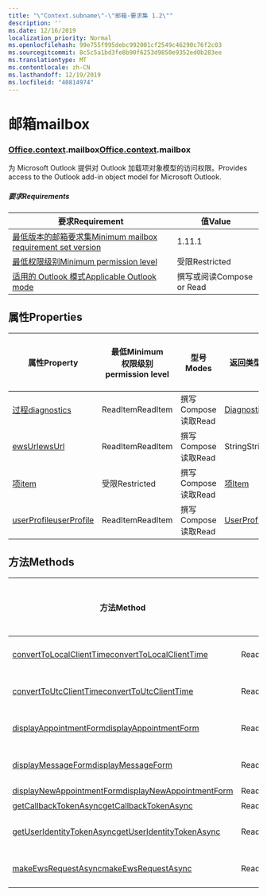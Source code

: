 ```yaml
---
title: "\"Context.subname\"-\"邮箱-要求集 1.2\""
description: ''
ms.date: 12/16/2019
localization_priority: Normal
ms.openlocfilehash: 99e755f995debc992001cf2549c46290c76f2c03
ms.sourcegitcommit: 8c5c5a1bd3fe8b90f6253d9850e9352ed0b283ee
ms.translationtype: MT
ms.contentlocale: zh-CN
ms.lasthandoff: 12/19/2019
ms.locfileid: "40814974"
---
```

# <a name="mailbox"></a><span data-ttu-id="066ad-102">邮箱</span><span class="sxs-lookup"><span data-stu-id="066ad-102">mailbox</span></span>

### <a name="officeofficemdcontextofficecontextmdmailbox"></a><span data-ttu-id="066ad-103">[Office](office.md)[.context](office.context.md).mailbox</span><span class="sxs-lookup"><span data-stu-id="066ad-103">[Office](office.md)[.context](office.context.md).mailbox</span></span>

<span data-ttu-id="066ad-104">为 Microsoft Outlook 提供对 Outlook 加载项对象模型的访问权限。</span><span class="sxs-lookup"><span data-stu-id="066ad-104">Provides access to the Outlook add-in object model for Microsoft Outlook.</span></span>

##### <a name="requirements"></a><span data-ttu-id="066ad-105">要求</span><span class="sxs-lookup"><span data-stu-id="066ad-105">Requirements</span></span>

|<span data-ttu-id="066ad-106">要求</span><span class="sxs-lookup"><span data-stu-id="066ad-106">Requirement</span></span>| <span data-ttu-id="066ad-107">值</span><span class="sxs-lookup"><span data-stu-id="066ad-107">Value</span></span>|
|---|---|
|[<span data-ttu-id="066ad-108">最低版本的邮箱要求集</span><span class="sxs-lookup"><span data-stu-id="066ad-108">Minimum mailbox requirement set version</span></span>](../../requirement-sets/outlook-api-requirement-sets.md)| <span data-ttu-id="066ad-109">1.1</span><span class="sxs-lookup"><span data-stu-id="066ad-109">1.1</span></span>|
|[<span data-ttu-id="066ad-110">最低权限级别</span><span class="sxs-lookup"><span data-stu-id="066ad-110">Minimum permission level</span></span>](/outlook/add-ins/understanding-outlook-add-in-permissions)| <span data-ttu-id="066ad-111">受限</span><span class="sxs-lookup"><span data-stu-id="066ad-111">Restricted</span></span>|
|[<span data-ttu-id="066ad-112">适用的 Outlook 模式</span><span class="sxs-lookup"><span data-stu-id="066ad-112">Applicable Outlook mode</span></span>](/outlook/add-ins/#extension-points)| <span data-ttu-id="066ad-113">撰写或阅读</span><span class="sxs-lookup"><span data-stu-id="066ad-113">Compose or Read</span></span>|

## <a name="properties"></a><span data-ttu-id="066ad-114">属性</span><span class="sxs-lookup"><span data-stu-id="066ad-114">Properties</span></span>

| <span data-ttu-id="066ad-115">属性</span><span class="sxs-lookup"><span data-stu-id="066ad-115">Property</span></span> | <span data-ttu-id="066ad-116">最低</span><span class="sxs-lookup"><span data-stu-id="066ad-116">Minimum</span></span><br><span data-ttu-id="066ad-117">权限级别</span><span class="sxs-lookup"><span data-stu-id="066ad-117">permission level</span></span> | <span data-ttu-id="066ad-118">型号</span><span class="sxs-lookup"><span data-stu-id="066ad-118">Modes</span></span> | <span data-ttu-id="066ad-119">返回类型</span><span class="sxs-lookup"><span data-stu-id="066ad-119">Return type</span></span> | <span data-ttu-id="066ad-120">最低</span><span class="sxs-lookup"><span data-stu-id="066ad-120">Minimum</span></span><br><span data-ttu-id="066ad-121">要求集</span><span class="sxs-lookup"><span data-stu-id="066ad-121">requirement set</span></span> |
|---|---|---|---|:---:|
| [<span data-ttu-id="066ad-122">过程</span><span class="sxs-lookup"><span data-stu-id="066ad-122">diagnostics</span></span>](office.context.mailbox.diagnostics.md) | <span data-ttu-id="066ad-123">ReadItem</span><span class="sxs-lookup"><span data-stu-id="066ad-123">ReadItem</span></span> | <span data-ttu-id="066ad-124">撰写</span><span class="sxs-lookup"><span data-stu-id="066ad-124">Compose</span></span><br><span data-ttu-id="066ad-125">读取</span><span class="sxs-lookup"><span data-stu-id="066ad-125">Read</span></span> | [<span data-ttu-id="066ad-126">Diagnostics</span><span class="sxs-lookup"><span data-stu-id="066ad-126">Diagnostics</span></span>](/javascript/api/outlook/office.diagnostics?view=outlook-js-1.2) | [<span data-ttu-id="066ad-127">1.1</span><span class="sxs-lookup"><span data-stu-id="066ad-127">1.1</span></span>](../requirement-set-1.1/outlook-requirement-set-1.1.md) |
| [<span data-ttu-id="066ad-128">ewsUrl</span><span class="sxs-lookup"><span data-stu-id="066ad-128">ewsUrl</span></span>](/javascript/api/outlook/office.mailbox?view=outlook-js-1.2#ewsurl) | <span data-ttu-id="066ad-129">ReadItem</span><span class="sxs-lookup"><span data-stu-id="066ad-129">ReadItem</span></span> | <span data-ttu-id="066ad-130">撰写</span><span class="sxs-lookup"><span data-stu-id="066ad-130">Compose</span></span><br><span data-ttu-id="066ad-131">读取</span><span class="sxs-lookup"><span data-stu-id="066ad-131">Read</span></span> | <span data-ttu-id="066ad-132">String</span><span class="sxs-lookup"><span data-stu-id="066ad-132">String</span></span> | [<span data-ttu-id="066ad-133">1.1</span><span class="sxs-lookup"><span data-stu-id="066ad-133">1.1</span></span>](../requirement-set-1.1/outlook-requirement-set-1.1.md) |
| [<span data-ttu-id="066ad-134">项</span><span class="sxs-lookup"><span data-stu-id="066ad-134">item</span></span>](office.context.mailbox.item.md) | <span data-ttu-id="066ad-135">受限</span><span class="sxs-lookup"><span data-stu-id="066ad-135">Restricted</span></span> | <span data-ttu-id="066ad-136">撰写</span><span class="sxs-lookup"><span data-stu-id="066ad-136">Compose</span></span><br><span data-ttu-id="066ad-137">读取</span><span class="sxs-lookup"><span data-stu-id="066ad-137">Read</span></span> | [<span data-ttu-id="066ad-138">项</span><span class="sxs-lookup"><span data-stu-id="066ad-138">Item</span></span>](/javascript/api/outlook/office.item?view=outlook-js-1.2) | [<span data-ttu-id="066ad-139">1.1</span><span class="sxs-lookup"><span data-stu-id="066ad-139">1.1</span></span>](../requirement-set-1.1/outlook-requirement-set-1.1.md) |
| [<span data-ttu-id="066ad-140">userProfile</span><span class="sxs-lookup"><span data-stu-id="066ad-140">userProfile</span></span>](office.context.mailbox.userProfile.md) | <span data-ttu-id="066ad-141">ReadItem</span><span class="sxs-lookup"><span data-stu-id="066ad-141">ReadItem</span></span> | <span data-ttu-id="066ad-142">撰写</span><span class="sxs-lookup"><span data-stu-id="066ad-142">Compose</span></span><br><span data-ttu-id="066ad-143">读取</span><span class="sxs-lookup"><span data-stu-id="066ad-143">Read</span></span> | [<span data-ttu-id="066ad-144">UserProfile</span><span class="sxs-lookup"><span data-stu-id="066ad-144">UserProfile</span></span>](/javascript/api/outlook/office.userprofile?view=outlook-js-1.2) | [<span data-ttu-id="066ad-145">1.1</span><span class="sxs-lookup"><span data-stu-id="066ad-145">1.1</span></span>](../requirement-set-1.1/outlook-requirement-set-1.1.md) |

## <a name="methods"></a><span data-ttu-id="066ad-146">方法</span><span class="sxs-lookup"><span data-stu-id="066ad-146">Methods</span></span>

| <span data-ttu-id="066ad-147">方法</span><span class="sxs-lookup"><span data-stu-id="066ad-147">Method</span></span> | <span data-ttu-id="066ad-148">最低</span><span class="sxs-lookup"><span data-stu-id="066ad-148">Minimum</span></span><br><span data-ttu-id="066ad-149">权限级别</span><span class="sxs-lookup"><span data-stu-id="066ad-149">permission level</span></span> | <span data-ttu-id="066ad-150">型号</span><span class="sxs-lookup"><span data-stu-id="066ad-150">Modes</span></span> | <span data-ttu-id="066ad-151">最低</span><span class="sxs-lookup"><span data-stu-id="066ad-151">Minimum</span></span><br><span data-ttu-id="066ad-152">要求集</span><span class="sxs-lookup"><span data-stu-id="066ad-152">requirement set</span></span> |
|---|---|---|:---:|
| [<span data-ttu-id="066ad-153">convertToLocalClientTime</span><span class="sxs-lookup"><span data-stu-id="066ad-153">convertToLocalClientTime</span></span>](/javascript/api/outlook/office.mailbox?view=outlook-js-1.2#converttolocalclienttime-timevalue-) | <span data-ttu-id="066ad-154">ReadItem</span><span class="sxs-lookup"><span data-stu-id="066ad-154">ReadItem</span></span> | <span data-ttu-id="066ad-155">撰写</span><span class="sxs-lookup"><span data-stu-id="066ad-155">Compose</span></span><br><span data-ttu-id="066ad-156">读取</span><span class="sxs-lookup"><span data-stu-id="066ad-156">Read</span></span> | [<span data-ttu-id="066ad-157">1.1</span><span class="sxs-lookup"><span data-stu-id="066ad-157">1.1</span></span>](../requirement-set-1.1/outlook-requirement-set-1.1.md) |
| [<span data-ttu-id="066ad-158">convertToUtcClientTime</span><span class="sxs-lookup"><span data-stu-id="066ad-158">convertToUtcClientTime</span></span>](/javascript/api/outlook/office.mailbox?view=outlook-js-1.2#converttoutcclienttime-input-) | <span data-ttu-id="066ad-159">ReadItem</span><span class="sxs-lookup"><span data-stu-id="066ad-159">ReadItem</span></span> | <span data-ttu-id="066ad-160">撰写</span><span class="sxs-lookup"><span data-stu-id="066ad-160">Compose</span></span><br><span data-ttu-id="066ad-161">读取</span><span class="sxs-lookup"><span data-stu-id="066ad-161">Read</span></span> | [<span data-ttu-id="066ad-162">1.1</span><span class="sxs-lookup"><span data-stu-id="066ad-162">1.1</span></span>](../requirement-set-1.1/outlook-requirement-set-1.1.md) |
| [<span data-ttu-id="066ad-163">displayAppointmentForm</span><span class="sxs-lookup"><span data-stu-id="066ad-163">displayAppointmentForm</span></span>](/javascript/api/outlook/office.mailbox?view=outlook-js-1.2#displayappointmentform-itemid-) | <span data-ttu-id="066ad-164">ReadItem</span><span class="sxs-lookup"><span data-stu-id="066ad-164">ReadItem</span></span> | <span data-ttu-id="066ad-165">撰写</span><span class="sxs-lookup"><span data-stu-id="066ad-165">Compose</span></span><br><span data-ttu-id="066ad-166">读取</span><span class="sxs-lookup"><span data-stu-id="066ad-166">Read</span></span> | [<span data-ttu-id="066ad-167">1.1</span><span class="sxs-lookup"><span data-stu-id="066ad-167">1.1</span></span>](../requirement-set-1.1/outlook-requirement-set-1.1.md) |
| [<span data-ttu-id="066ad-168">displayMessageForm</span><span class="sxs-lookup"><span data-stu-id="066ad-168">displayMessageForm</span></span>](/javascript/api/outlook/office.mailbox?view=outlook-js-1.2#displaymessageform-itemid-) | <span data-ttu-id="066ad-169">ReadItem</span><span class="sxs-lookup"><span data-stu-id="066ad-169">ReadItem</span></span> | <span data-ttu-id="066ad-170">撰写</span><span class="sxs-lookup"><span data-stu-id="066ad-170">Compose</span></span><br><span data-ttu-id="066ad-171">读取</span><span class="sxs-lookup"><span data-stu-id="066ad-171">Read</span></span> | [<span data-ttu-id="066ad-172">1.1</span><span class="sxs-lookup"><span data-stu-id="066ad-172">1.1</span></span>](../requirement-set-1.1/outlook-requirement-set-1.1.md) |
| [<span data-ttu-id="066ad-173">displayNewAppointmentForm</span><span class="sxs-lookup"><span data-stu-id="066ad-173">displayNewAppointmentForm</span></span>](/javascript/api/outlook/office.mailbox?view=outlook-js-1.2#displaynewappointmentform-parameters-) | <span data-ttu-id="066ad-174">ReadItem</span><span class="sxs-lookup"><span data-stu-id="066ad-174">ReadItem</span></span> | <span data-ttu-id="066ad-175">读取</span><span class="sxs-lookup"><span data-stu-id="066ad-175">Read</span></span> | [<span data-ttu-id="066ad-176">1.1</span><span class="sxs-lookup"><span data-stu-id="066ad-176">1.1</span></span>](../requirement-set-1.1/outlook-requirement-set-1.1.md) |
| [<span data-ttu-id="066ad-177">getCallbackTokenAsync</span><span class="sxs-lookup"><span data-stu-id="066ad-177">getCallbackTokenAsync</span></span>](/javascript/api/outlook/office.mailbox?view=outlook-js-1.2#getcallbacktokenasync-callback--usercontext-) | <span data-ttu-id="066ad-178">ReadItem</span><span class="sxs-lookup"><span data-stu-id="066ad-178">ReadItem</span></span> | <span data-ttu-id="066ad-179">读取</span><span class="sxs-lookup"><span data-stu-id="066ad-179">Read</span></span> | [<span data-ttu-id="066ad-180">1.1</span><span class="sxs-lookup"><span data-stu-id="066ad-180">1.1</span></span>](../requirement-set-1.1/outlook-requirement-set-1.1.md) |
| [<span data-ttu-id="066ad-181">getUserIdentityTokenAsync</span><span class="sxs-lookup"><span data-stu-id="066ad-181">getUserIdentityTokenAsync</span></span>](/javascript/api/outlook/office.mailbox?view=outlook-js-1.2#getuseridentitytokenasync-callback--usercontext-) | <span data-ttu-id="066ad-182">ReadItem</span><span class="sxs-lookup"><span data-stu-id="066ad-182">ReadItem</span></span> | <span data-ttu-id="066ad-183">撰写</span><span class="sxs-lookup"><span data-stu-id="066ad-183">Compose</span></span><br><span data-ttu-id="066ad-184">读取</span><span class="sxs-lookup"><span data-stu-id="066ad-184">Read</span></span> | [<span data-ttu-id="066ad-185">1.1</span><span class="sxs-lookup"><span data-stu-id="066ad-185">1.1</span></span>](../requirement-set-1.1/outlook-requirement-set-1.1.md) |
| [<span data-ttu-id="066ad-186">makeEwsRequestAsync</span><span class="sxs-lookup"><span data-stu-id="066ad-186">makeEwsRequestAsync</span></span>](/javascript/api/outlook/office.mailbox?view=outlook-js-1.2#makeewsrequestasync-data--callback--usercontext-) | <span data-ttu-id="066ad-187">ReadWriteMailbox</span><span class="sxs-lookup"><span data-stu-id="066ad-187">ReadWriteMailbox</span></span> | <span data-ttu-id="066ad-188">撰写</span><span class="sxs-lookup"><span data-stu-id="066ad-188">Compose</span></span><br><span data-ttu-id="066ad-189">读取</span><span class="sxs-lookup"><span data-stu-id="066ad-189">Read</span></span> | [<span data-ttu-id="066ad-190">1.1</span><span class="sxs-lookup"><span data-stu-id="066ad-190">1.1</span></span>](../requirement-set-1.1/outlook-requirement-set-1.1.md) |
